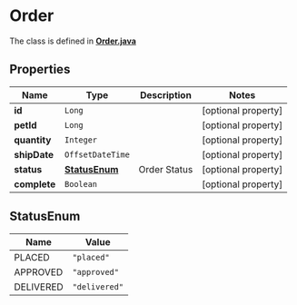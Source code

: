 

# Order

The class is defined in **[Order.java](../../src/main/java/org/openapitools/model/Order.java)**

## Properties

Name | Type | Description | Notes
------------ | ------------- | ------------- | -------------
**id** | `Long` |  |  [optional property]
**petId** | `Long` |  |  [optional property]
**quantity** | `Integer` |  |  [optional property]
**shipDate** | `OffsetDateTime` |  |  [optional property]
**status** | [**StatusEnum**](#StatusEnum) | Order Status |  [optional property]
**complete** | `Boolean` |  |  [optional property]





## StatusEnum

Name | Value
---- | -----
PLACED | `"placed"`
APPROVED | `"approved"`
DELIVERED | `"delivered"`



